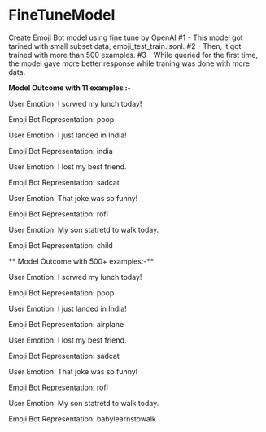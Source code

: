 # FineTuneModel
Create Emoji Bot model using fine tune by OpenAI
#1 - This model got tarined with small subset data, emoji_test_train.jsonl.
#2 - Then, it got trained with more than 500 examples.
#3 - While queried for the first time, the model gave more better response while traning was done with more data.

**Model Outcome with 11 examples :-**

User Emotion:  I scrwed my lunch today! 
 
 Emoji Bot Representation:  poop
 
User Emotion:  I just landed in India! 
 
 Emoji Bot Representation:  india
 
User Emotion:  I lost my best friend. 
 
 Emoji Bot Representation:  sadcat
 
User Emotion:  That joke was so funny! 
 
 Emoji Bot Representation:  rofl
 
User Emotion:  My son statretd to walk today. 
 
 Emoji Bot Representation:  child

** Model Outcome with 500+ examples:-**

 User Emotion:  I scrwed my lunch today! 
 
 Emoji Bot Representation:  poop

User Emotion:  I just landed in India! 

 Emoji Bot Representation:  airplane

User Emotion:  I lost my best friend. 

 Emoji Bot Representation:  sadcat

User Emotion:  That joke was so funny! 

 Emoji Bot Representation:  rofl

User Emotion:  My son statretd to walk today. 
 
 Emoji Bot Representation:  babylearnstowalk

